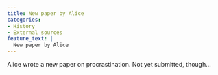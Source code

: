 ```yaml
---
title: New paper by Alice
categories:
- History
- External sources
feature_text: |
  New paper by Alice
---
```


Alice wrote a new paper on procrastination. Not yet submitted, though...
